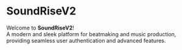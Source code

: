 # SoundRiseV2

Welcome to **SoundRiseV2**!  
A modern and sleek platform for beatmaking and music production, providing seamless user authentication and advanced features.
